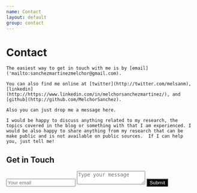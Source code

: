 ```yaml
---
name: Contact
layout: default
group: contact
---
```


<h1 class="page-header text-center"> Contact </h1>

<div class = "col-sm8">
    <p class="text-justify">

    The easiest way to get in touch with me is by [email]('mailto:sanchezmartinezmelchor@gmail.com).

    You can also find me online at [twitter](http://twitter.com/melsanm), [linkedin](http://https://www.linkedin.com/in/melchorsanchezmartinez/), and [github](http://github.com/MelchorSanchez).

    Also you can just drop me a message here.

    I would be happy to discuss anything related to my research, the topics covered in the blog or something with that I am experienced. I would be also happy to share anything from my research that can be make public and is not available on public sources.  If I can help you, just tell me!
</div>
<div class = "col-sm4">
    <h2>Get in Touch</h2>
    <form action="https://formspree.io/f/xqkwagda" method="POST">
    <input type="hidden" name="_subject" value="Contact request from personal website" />
    <input type="email" name="_replyto" placeholder="Your email" required>
    <textarea name="message" placeholder="Type your message" required></textarea>
    <button type="submit" style="background-color:black;color:white">Submit</button>
    </form>
</div>
